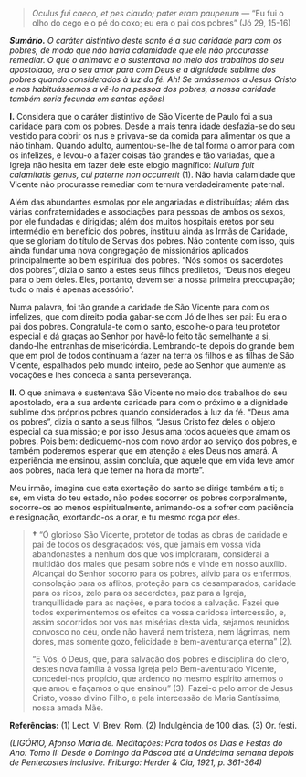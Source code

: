 > *Oculus fui caeco, et pes claudo; pater eram pauperum* — “Eu fui o olho do cego e o pé do coxo; eu era o pai dos pobres” (Jó 29, 15-16)

***Sumário.** O caráter distintivo deste santo é a sua caridade para com os pobres, de modo que não havia calamidade que ele não procurasse remediar. O que o animava e o sustentava no meio dos trabalhos do seu apostolado, era o seu amor para com Deus e a dignidade sublime dos pobres quando considerados à luz da fé. Ah! Se amássemos a Jesus Cristo e nos habituássemos a vê-lo na pessoa dos pobres, a nossa caridade também seria fecunda em santas ações!*

**I.** Considera que o caráter distintivo de São Vicente de Paulo foi a sua caridade para com os pobres. Desde a mais tenra idade desfazia-se do seu vestido para cobrir os nus e privava-se da comida para alimentar os que a não tinham. Quando adulto, aumentou-se-lhe de tal forma o amor para com os infelizes, e levou-o a fazer coisas tão grandes e tão variadas, que a Igreja não hesita em fazer dele este elogio magnífico: *Nullum fuit calamitatis genus, cui paterne non occurrerit* (1). Não havia calamidade que Vicente não procurasse remediar com ternura verdadeiramente paternal.

Além das abundantes esmolas por ele angariadas e distribuídas; além das várias confraternidades e associações para pessoas de ambos os sexos, por ele fundadas e dirigidas; além dos muitos hospitais eretos por seu intermédio em benefício dos pobres, instituiu ainda as Irmãs de Caridade, que se gloriam do título de Servas dos pobres. Não contente com isso, quis ainda fundar uma nova congregação de missionários aplicados principalmente ao bem espiritual dos pobres. “Nós somos os sacerdotes dos pobres”, dizia o santo a estes seus filhos prediletos, “Deus nos elegeu para o bem deles. Eles, portanto, devem ser a nossa primeira preocupação; tudo o mais é apenas acessório”.

Numa palavra, foi tão grande a caridade de São Vicente para com os infelizes, que com direito podia gabar-se com Jó de lhes ser pai: Eu era o pai dos pobres. Congratula-te com o santo, escolhe-o para teu protetor especial e dá graças ao Senhor por havê-lo feito tão semelhante a si, dando-lhe entranhas de misericórdia. Lembrando-te depois do grande bem que em prol de todos continuam a fazer na terra os filhos e as filhas de São Vicente, espalhados pelo mundo inteiro, pede ao Senhor que aumente as vocações e lhes conceda a santa perseverança.

**II.** O que animava e sustentava São Vicente no meio dos trabalhos do seu apostolado, era a sua ardente caridade para com o próximo e a dignidade sublime dos próprios pobres quando considerados à luz da fé. “Deus ama os pobres”, dizia o santo a seus filhos, “Jesus Cristo fez deles o objeto especial da sua missão; e por isso Jesus ama todos aqueles que amam os pobres. Pois bem: dediquemo-nos com novo ardor ao serviço dos pobres, e também poderemos esperar que em atenção a eles Deus nos amará. A experiência me ensinou, assim concluía, que aquele que em vida teve amor aos pobres, nada terá que temer na hora da morte”.

Meu irmão, imagina que esta exortação do santo se dirige também a ti; e se, em vista do teu estado, não podes socorrer os pobres corporalmente, socorre-os ao menos espiritualmente, animando-os a sofrer com paciência e resignação, exortando-os a orar, e tu mesmo roga por eles.

> **†** “Ó glorioso São Vicente, protetor de todas as obras de caridade e pai de todos os desgraçados: vós, que jamais em vossa vida abandonastes a nenhum dos que vos imploraram, considerai a multidão dos males que pesam sobre nós e vinde em nosso auxílio. Alcançai do Senhor socorro para os pobres, alívio para os enfermos, consolação para os aflitos, proteção para os desamparados, caridade para os ricos, zelo para os sacerdotes, paz para a Igreja, tranquillidade para as nações, e para todos a salvação. Fazei que todos experimentemos os efeitos da vossa caridosa intercessão, e, assim socorridos por vós nas misérias desta vida, sejamos reunidos convosco no céu, onde não haverá nem tristeza, nem lágrimas, nem dores, mas somente gozo, felicidade e bem-aventurança eterna” (2).
>
> “E Vós, ó Deus, que, para salvação dos pobres e disciplina do clero, destes nova família à vossa Igreja pelo Bem-aventurado Vicente, concedei-nos propício, que ardendo no mesmo espírito amemos o que amou e façamos o que ensinou” (3). Fazei-o pelo amor de Jesus Cristo, vosso divino Filho, e pela intercessão de Maria Santíssima, nossa amada Mãe.

**Referências:** (1) Lect. VI Brev. Rom. (2) Indulgência de 100 dias. (3) Or. festi.

*(LIGÓRIO, Afonso Maria de. Meditações: Para todos os Dias e Festas do Ano: Tomo II: Desde o Domingo da Páscoa até a Undécima semana depois de Pentecostes inclusive. Friburgo: Herder & Cia, 1921, p. 361-364)*
